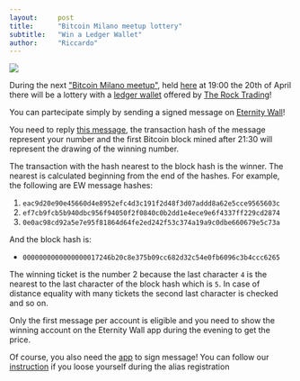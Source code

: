 ```yaml
---
layout:     post
title:      "Bitcoin Milano meetup lottery"
subtitle:   "Win a Ledger Wallet"
author:     "Riccardo"
---
```


<img src="{{ site.baseurl }}/img/ledger-nano-solo-large.png" class="center-block" style="cursor:pointer">

During the next ["Bitcoin Milano meetup"](https://www.facebook.com/bitcoinmi/?fref=ts), held  [here](https://www.google.it/maps/place/Via+Copernico,+38,+20125+Milano/@45.4906249,9.2027944,17z/data=!3m1!4b1!4m2!3m1!1s0x4786c6d9fcf763a5:0x79f0c478e822b1?hl=en) at 19:00 the 20th of April there will be a lottery with a [ledger wallet](https://www.ledgerwallet.com/products/1-ledger-nano) offered by [The Rock Trading](https://www.therocktrading.com/)!

You can partecipate simply by sending a signed message on [Eternity Wall](http://eternitywall.it)!

You need to reply [this message](http://eternitywall.it), the transaction hash of the message represent your number and the first Bitcoin block mined after 21:30 will represent the drawing of the winning number.

The transaction with the hash nearest to the block hash is the winner. The nearest is calculated beginning from the end of the hashes.
For example, the following are EW message hashes:

1. `eac9d20e90e45660d4e8952efc4d3c191f2d48f3d07addd8a62e5cce9565603c`
2. `ef7cb9fcb5b940dbc956f94050f2f0840c0b2dd1e4ece9e6f4337ff229cd2874`
3. `0e0ac98cd92a5e7e95f81864d64fe2ed242f53c374a19a9c0dbe660679e5c73a`

And the block hash is:

* `0000000000000000017246b20c8e375b09cc682d32c54e0fb6096c3b4ccc6265`

The winning ticket is the number 2 because the last character `4` is the nearest to the last character of the block hash which is `5`. In case of distance equality with many tickets the second last character is checked and so on.

Only the first message per account is eligible and you need to show the winning account on the Eternity Wall app during the evening to get the price.

Of course, you also need the [app](http://eternitywall.it) to sign message!
You can follow our [instruction](http://eternitywall.it) if you loose yourself during the alias registration
